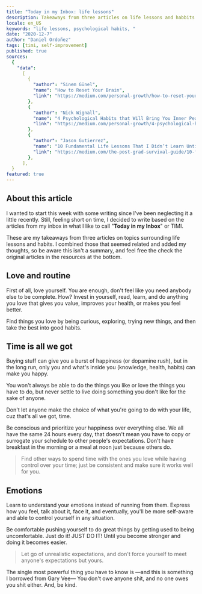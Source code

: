 ```yaml
---
title: "Today in my Inbox: life lessons"
description: Takeaways from three articles on life lessons and habbits.
locale: en_US
keywords: "life lessons, psychological habits, "
date: "2020-12-7"
author: "Daniel Ordoñez"
tags: [timi, self-improvement]
published: true
sources:
  {
    "data":
      [
        {
          "author": "Sinem Günel",
          "name": "How to Reset Your Brain",
          "link": "https://medium.com/personal-growth/how-to-reset-your-brain-b579f278a256",
        },
        {
          "author": "Nick Wignall",
          "name": "4 Psychological Habits that Will Bring You Inner Peace",
          "link": "https://medium.com/personal-growth/4-psychological-habits-that-will-bring-you-inner-peace-b126cc2c3360",
        },
        {
          "author": "Jason Gutierrez",
          "name": "10 Fundamental Life Lessons That I Didn’t Learn Until My Thirties",
          "link": "https://medium.com/the-post-grad-survival-guide/10-fundamental-life-lessons-that-i-didnt-learn-until-my-thirties-1b72ad91d3bc",
        },
      ],
  }
featured: true
---
```


## About this article

I wanted to start this week with some writing since I've been neglecting it a little recently.
Still, feeling short on time, I decided to write based on the articles from my inbox in what I like to call "**Today in my Inbox**" or TIMI.

These are my takeaways from three articles on topics surrounding life lessons and habits.
I combined those that seemed related and added my thoughts, so be aware this isn't a summary, and feel free the check the original articles in the resources at the bottom.

## Love and routine

First of all, love yourself.
You are enough, don't feel like you need anybody else to be complete.
How? Invest in yourself, read, learn, and do anything you love that gives you value, improves your health, or makes you feel better.

Find things you love by being curious, exploring, trying new things, and then take the best into good habits.

## Time is all we got

Buying stuff can give you a burst of happiness (or dopamine rush), but in the long run, only you and what's inside you (knowledge, health, habits) can make you happy.

You won't always be able to do the things you like or love the things you have to do, but never settle to live doing something you don't like for the sake of anyone.

Don't let anyone make the choice of what you're going to do with your life, cuz that's all we got, time.

Be conscious and prioritize your happiness over everything else.
We all have the same 24 hours every day, that doesn't mean you have to copy or surrogate your schedule to other people's expectations. Don't have breakfast in the morning or a meal at noon just because others do.

> Find other ways to spend time with the ones you love while having control over your time; just be consistent and make sure it works well for you.

## Emotions

Learn to understand your emotions instead of running from them.
Express how you feel, talk about it, face it, and eventually, you'll be more self-aware and able to control yourself in any situation.

Be comfortable pushing yourself to do great things by getting used to being uncomfortable.
Just do it! JUST DO IT!
Until you become stronger and doing it becomes easier.

> Let go of unrealistic expectations, and don't force yourself to meet anyone's expectations but yours.

The single most powerful thing you have to know is —and this is something I borrowed from Gary Vee— You don't owe anyone shit, and no one owes you shit either. And, be kind.
